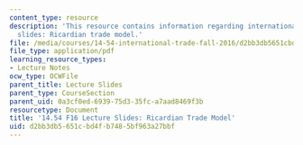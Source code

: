 ```yaml
---
content_type: resource
description: 'This resource contains information regarding international trade lecture
  slides: Ricardian trade model.'
file: /media/courses/14-54-international-trade-fall-2016/d2bb3db5651cbd4fb7485bf963a27bbf_MIT14_54F16_Lecture_8.pdf
file_type: application/pdf
learning_resource_types:
- Lecture Notes
ocw_type: OCWFile
parent_title: Lecture Slides
parent_type: CourseSection
parent_uid: 0a3cf0ed-6939-75d3-35fc-a7aad8469f3b
resourcetype: Document
title: '14.54 F16 Lecture Slides: Ricardian Trade Model'
uid: d2bb3db5-651c-bd4f-b748-5bf963a27bbf
---
```

